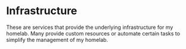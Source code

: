 # Infrastructure

These are services that provide the underlying infrastructure for my homelab. Many provide custom resources or automate certain tasks to simplify the management of my homelab.
